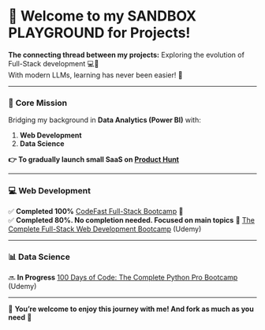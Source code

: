 # 👋 Welcome to my SANDBOX PLAYGROUND for Projects!  

**The connecting thread between my projects:** Exploring the evolution of Full-Stack development 💻🤖  
With modern LLMs, learning has never been easier! 🚀  

---

### 🧩 **Core Mission**  
Bridging my background in **Data Analytics (Power BI)** with:  
1. **Web Development**  
2. **Data Science**  

**👉 To gradually launch small SaaS on [Product Hunt](https://www.producthunt.com/)**

---

### 💻 **Web Development**  
✅ **Completed 100%** [CodeFast Full-Stack Bootcamp](http://www.codefa.st) 🚀  
✅ **Completed 80%. No completion needed. Focused on main topics** 🎯 
  [The Complete Full-Stack Web Development Bootcamp](https://www.udemy.com/course/the-complete-web-development-bootcamp/) (Udemy)  

---

### 📊 **Data Science**  
🔜 **In Progress** [100 Days of Code: The Complete Python Pro Bootcamp](https://www.udemy.com/course/100-days-of-code/) (Udemy)  

---

🙌 **You’re welcome to enjoy this journey with me! And fork as much as you need** 🍝
